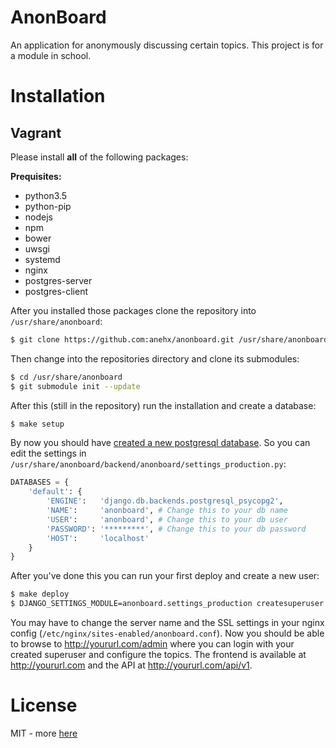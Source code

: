 # AnonBoard
An application for anonymously discussing certain topics. This project is for a module in school.

# Installation

## Vagrant

Please install **all** of the following packages:

**Prequisites:**
* python3.5
* python-pip
* nodejs
* npm
* bower
* uwsgi
* systemd
* nginx
* postgres-server
* postgres-client

After you installed those packages clone the repository into `/usr/share/anonboard`:
```bash
$ git clone https://github.com:anehx/anonboard.git /usr/share/anonboard
```

Then change into the repositories directory and clone its submodules:
```bash
$ cd /usr/share/anonboard
$ git submodule init --update
```

After this (still in the repository) run the installation and create a database:
```bash
$ make setup
```

By now you should have [created a new postgresql database](http://www.postgresql.org/docs/9.1/static/manage-ag-createdb.html). So you can edit the settings in `/usr/share/anonboard/backend/anonboard/settings_production.py`:
```python
DATABASES = {
    'default': {
        'ENGINE':   'django.db.backends.postgresql_psycopg2',
        'NAME':     'anonboard', # Change this to your db name
        'USER':     'anonboard', # Change this to your db user
        'PASSWORD': '*********', # Change this to your db password
        'HOST':     'localhost'
    }
}
```

After you've done this you can run your first deploy and create a new user:
```bash
$ make deploy
$ DJANGO_SETTINGS_MODULE=anonboard.settings_production createsuperuser
```

You may have to change the server name and the SSL settings in your nginx config (`/etc/nginx/sites-enabled/anonboard.conf`).
Now you should be able to browse to http://yoururl.com/admin where you can login with your created superuser and configure the topics. The frontend is available at http://yoururl.com and the API at http://yoururl.com/api/v1.

# License
MIT - more [here](LICENSE)
